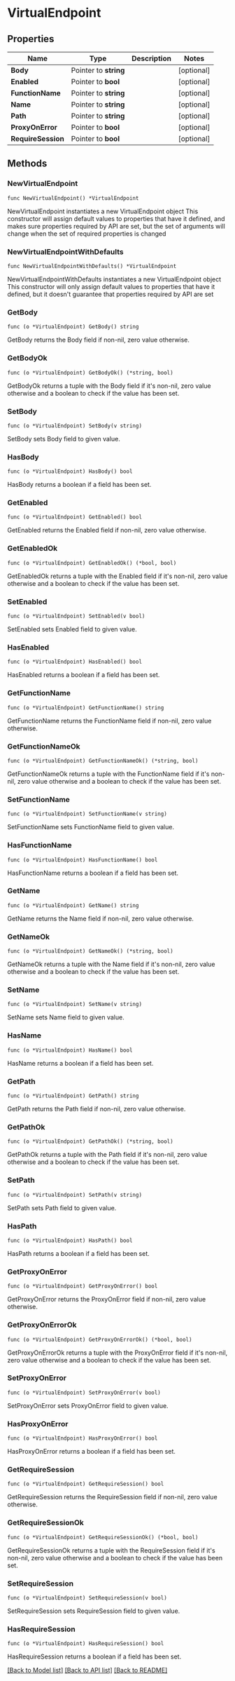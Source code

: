 # VirtualEndpoint

## Properties

Name | Type | Description | Notes
------------ | ------------- | ------------- | -------------
**Body** | Pointer to **string** |  | [optional] 
**Enabled** | Pointer to **bool** |  | [optional] 
**FunctionName** | Pointer to **string** |  | [optional] 
**Name** | Pointer to **string** |  | [optional] 
**Path** | Pointer to **string** |  | [optional] 
**ProxyOnError** | Pointer to **bool** |  | [optional] 
**RequireSession** | Pointer to **bool** |  | [optional] 

## Methods

### NewVirtualEndpoint

`func NewVirtualEndpoint() *VirtualEndpoint`

NewVirtualEndpoint instantiates a new VirtualEndpoint object
This constructor will assign default values to properties that have it defined,
and makes sure properties required by API are set, but the set of arguments
will change when the set of required properties is changed

### NewVirtualEndpointWithDefaults

`func NewVirtualEndpointWithDefaults() *VirtualEndpoint`

NewVirtualEndpointWithDefaults instantiates a new VirtualEndpoint object
This constructor will only assign default values to properties that have it defined,
but it doesn't guarantee that properties required by API are set

### GetBody

`func (o *VirtualEndpoint) GetBody() string`

GetBody returns the Body field if non-nil, zero value otherwise.

### GetBodyOk

`func (o *VirtualEndpoint) GetBodyOk() (*string, bool)`

GetBodyOk returns a tuple with the Body field if it's non-nil, zero value otherwise
and a boolean to check if the value has been set.

### SetBody

`func (o *VirtualEndpoint) SetBody(v string)`

SetBody sets Body field to given value.

### HasBody

`func (o *VirtualEndpoint) HasBody() bool`

HasBody returns a boolean if a field has been set.

### GetEnabled

`func (o *VirtualEndpoint) GetEnabled() bool`

GetEnabled returns the Enabled field if non-nil, zero value otherwise.

### GetEnabledOk

`func (o *VirtualEndpoint) GetEnabledOk() (*bool, bool)`

GetEnabledOk returns a tuple with the Enabled field if it's non-nil, zero value otherwise
and a boolean to check if the value has been set.

### SetEnabled

`func (o *VirtualEndpoint) SetEnabled(v bool)`

SetEnabled sets Enabled field to given value.

### HasEnabled

`func (o *VirtualEndpoint) HasEnabled() bool`

HasEnabled returns a boolean if a field has been set.

### GetFunctionName

`func (o *VirtualEndpoint) GetFunctionName() string`

GetFunctionName returns the FunctionName field if non-nil, zero value otherwise.

### GetFunctionNameOk

`func (o *VirtualEndpoint) GetFunctionNameOk() (*string, bool)`

GetFunctionNameOk returns a tuple with the FunctionName field if it's non-nil, zero value otherwise
and a boolean to check if the value has been set.

### SetFunctionName

`func (o *VirtualEndpoint) SetFunctionName(v string)`

SetFunctionName sets FunctionName field to given value.

### HasFunctionName

`func (o *VirtualEndpoint) HasFunctionName() bool`

HasFunctionName returns a boolean if a field has been set.

### GetName

`func (o *VirtualEndpoint) GetName() string`

GetName returns the Name field if non-nil, zero value otherwise.

### GetNameOk

`func (o *VirtualEndpoint) GetNameOk() (*string, bool)`

GetNameOk returns a tuple with the Name field if it's non-nil, zero value otherwise
and a boolean to check if the value has been set.

### SetName

`func (o *VirtualEndpoint) SetName(v string)`

SetName sets Name field to given value.

### HasName

`func (o *VirtualEndpoint) HasName() bool`

HasName returns a boolean if a field has been set.

### GetPath

`func (o *VirtualEndpoint) GetPath() string`

GetPath returns the Path field if non-nil, zero value otherwise.

### GetPathOk

`func (o *VirtualEndpoint) GetPathOk() (*string, bool)`

GetPathOk returns a tuple with the Path field if it's non-nil, zero value otherwise
and a boolean to check if the value has been set.

### SetPath

`func (o *VirtualEndpoint) SetPath(v string)`

SetPath sets Path field to given value.

### HasPath

`func (o *VirtualEndpoint) HasPath() bool`

HasPath returns a boolean if a field has been set.

### GetProxyOnError

`func (o *VirtualEndpoint) GetProxyOnError() bool`

GetProxyOnError returns the ProxyOnError field if non-nil, zero value otherwise.

### GetProxyOnErrorOk

`func (o *VirtualEndpoint) GetProxyOnErrorOk() (*bool, bool)`

GetProxyOnErrorOk returns a tuple with the ProxyOnError field if it's non-nil, zero value otherwise
and a boolean to check if the value has been set.

### SetProxyOnError

`func (o *VirtualEndpoint) SetProxyOnError(v bool)`

SetProxyOnError sets ProxyOnError field to given value.

### HasProxyOnError

`func (o *VirtualEndpoint) HasProxyOnError() bool`

HasProxyOnError returns a boolean if a field has been set.

### GetRequireSession

`func (o *VirtualEndpoint) GetRequireSession() bool`

GetRequireSession returns the RequireSession field if non-nil, zero value otherwise.

### GetRequireSessionOk

`func (o *VirtualEndpoint) GetRequireSessionOk() (*bool, bool)`

GetRequireSessionOk returns a tuple with the RequireSession field if it's non-nil, zero value otherwise
and a boolean to check if the value has been set.

### SetRequireSession

`func (o *VirtualEndpoint) SetRequireSession(v bool)`

SetRequireSession sets RequireSession field to given value.

### HasRequireSession

`func (o *VirtualEndpoint) HasRequireSession() bool`

HasRequireSession returns a boolean if a field has been set.


[[Back to Model list]](../README.md#documentation-for-models) [[Back to API list]](../README.md#documentation-for-api-endpoints) [[Back to README]](../README.md)


